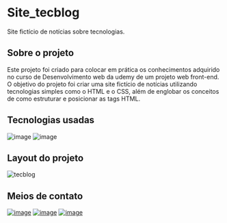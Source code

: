 # Site_tecblog

Site fictício de notícias sobre tecnologias.

## Sobre o projeto
Este projeto foi criado para colocar em prática os conhecimentos adquirido no curso de Desenvolvimento web
da udemy de um projeto web front-end. O objetivo do projeto foi criar uma site fictício de notícias
utilizando tecnologias simples como o HTML e o CSS, além de englobar os conceitos de como estruturar e posicionar as tags HTML.

## Tecnologias usadas
![image](https://www.w3schools.com/html/default.asp)
![image](https://www.w3schools.com/css/default.asp)

## Layout do projeto
![tecblog](https://user-images.githubusercontent.com/93053356/171489913-5510f02b-5520-4015-960f-20559c0e6878.PNG)

## Meios de contato
[![image](https://img.shields.io/badge/LinkedIn-0077B5?style=for-the-badge&logo=linkedin&logoColor=white)](https://www.linkedin.com/in/jardeylson-jacinto-769769156)
[![image](https://img.shields.io/badge/Instagram-E4405F?style=for-the-badge&logo=instagram&logoColor=white)](https://www.instagram.com/jardeylsonjacinto/)
[![image](https://img.shields.io/badge/Gmail-D14836?style=for-the-badge&logo=gmail&logoColor=white)](jardeylsong.m@gmail.com)

